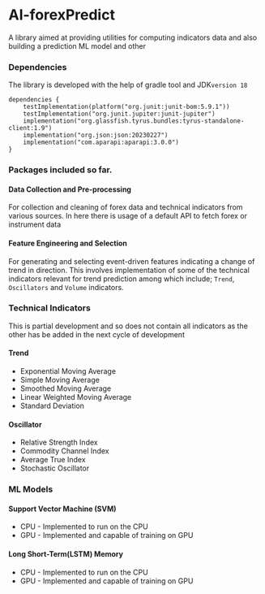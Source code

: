 # AI-forexPredict
A library aimed at providing utilities for computing indicators data and also building a prediction  ML model and other

### Dependencies
The library is developed with the help of gradle tool and JDK```version 18```
```
dependencies {
    testImplementation(platform("org.junit:junit-bom:5.9.1"))
    testImplementation("org.junit.jupiter:junit-jupiter")
    implementation("org.glassfish.tyrus.bundles:tyrus-standalone-client:1.9")
    implementation("org.json:json:20230227")
    implementation("com.aparapi:aparapi:3.0.0")
}

```
### Packages included so far.
#### Data Collection and Pre-processing
For collection and cleaning of forex data and technical indicators from various sources. In here there is usage of a default API to fetch forex or instrument data

#### Feature Engineering and Selection
For generating and selecting event-driven features indicating a change of trend in direction. This involves implementation of some of the technical indicators relevant for trend prediction among which include;
```Trend```, ```Oscillators``` and ```Volume``` indicators.

### Technical Indicators
This is partial development and so does not contain all indicators as the other has be added in the next cycle of development
#### Trend
<ul>
<li>Exponential Moving Average</li>
<li>Simple Moving Average</li>
<li>Smoothed Moving Average</li>
<li>Linear Weighted Moving Average</li>
<li>Standard Deviation</li>
</ul>

#### Oscillator
<ul>
<li>Relative Strength Index</li>
<li>Commodity Channel Index</li>
<li>Average True Index</li>
<li>Stochastic Oscillator</li>
</ul>

### ML Models
#### Support Vector Machine (SVM)
<ul>
<li>CPU - Implemented to run on the CPU</li>
<li>GPU - Implemented and capable of training on GPU</li>
</ul>

#### Long Short-Term(LSTM) Memory
<ul>
<li>CPU - Implemented to run on the CPU</li>
<li>GPU - Implemented and capable of training on GPU</li>
</ul>